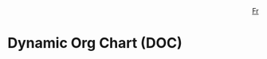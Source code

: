 <div style="text-align: right;">
    <a href="https://dsd-esdc-edsc.github.io/dynamic-org-chart/index.fr.html">Fr</a>
</div>

# Dynamic Org Chart (DOC)

